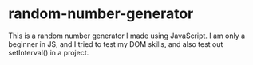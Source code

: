 # random-number-generator
This is a random number generator I made using JavaScript. I am only a beginner in JS, and I tried to test my DOM skills, and also test out setInterval() in a project.
